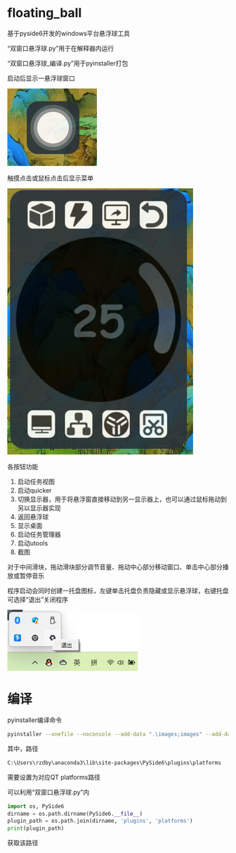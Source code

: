 # floating_ball
基于pyside6开发的windows平台悬浮球工具

“双窗口悬浮球.py”用于在解释器内运行

“双窗口悬浮球_编译.py”用于pyinstaller打包



启动后显示一悬浮球窗口

![image-20230311223719912](README.assets/image-20230311223719912.png)

触摸点击或鼠标点击后显示菜单

![image-20230313191943992](README.assets/image-20230313191943992.png)

各按钮功能

1. 启动任务视图
2. 启动quicker
3. 切换显示器，用于将悬浮窗直接移动到另一显示器上，也可以通过鼠标拖动到另以显示器实现
4. 返回悬浮球
5. 显示桌面
6. 启动任务管理器
7. 启动utools
8. 截图

对于中间滑块，拖动滑块部分调节音量、拖动中心部分移动窗口、单击中心部分播放或暂停音乐



程序启动会同时创建一托盘图标，左键单击托盘负责隐藏或显示悬浮球，右键托盘可选择“退出”关闭程序

![image-20230311223919007](README.assets/image-20230311223919007.png)



# 编译

pyinstaller编译命令

```bash
pyinstaller --onefile --noconsole --add-data ".\images;images" --add-data "C:\Users\rzdby\anaconda3\lib\site-packages\PySide6\plugins\platforms;platforms" 双窗口悬浮球_编译.py
```

其中，路径

```bash
C:\Users\rzdby\anaconda3\lib\site-packages\PySide6\plugins\platforms
```

需要设置为对应QT platforms路径

可以利用“双窗口悬浮球.py”内

```python
import os, PySide6 
dirname = os.path.dirname(PySide6.__file__)
plugin_path = os.path.join(dirname, 'plugins', 'platforms')
print(plugin_path)
```

获取该路径

